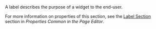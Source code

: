 
A label describes the purpose of a widget to the end-user. 

For more information on properties of this section, see the [Label Section](/refguide/common-widget-properties/#label) section in *Properties Common in the Page Editor*. 
